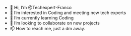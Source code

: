 - 👋 Hi, I’m @Techexpert-Franco
- 👀 I’m interested in Coding and meeting new tech experts
- 🌱 I’m currently learning Coding
- 💞️ I’m looking to collaborate on new projects
- 📫 How to reach me, just a dm away.

<!---
Techexpert-Franco/Techexpert-Franco is a ✨ special ✨ repository because its `README.md` (this file) appears on your GitHub profile.
You can click the Preview link to take a look at your changes.
--->
